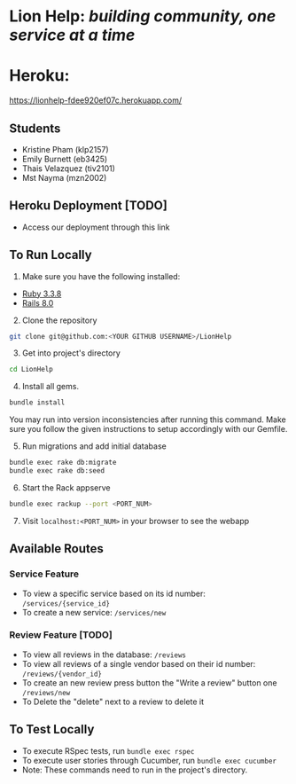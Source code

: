 # Lion Help: *building community, one service at a time*

# Heroku: 
  https://lionhelp-fdee920ef07c.herokuapp.com/

## Students
- Kristine Pham (klp2157)
- Emily Burnett (eb3425)
- Thais Velazquez (tiv2101)
- Mst Nayma (mzn2002)

## Heroku Deployment [TODO]
- Access our deployment through this link
  
## To Run Locally
1. Make sure you have the following installed:
- [Ruby 3.3.8](https://www.ruby-lang.org/en/documentation/installation/)
- [Rails 8.0](https://guides.rubyonrails.org/install_ruby_on_rails.html)

2. Clone the repository
```sh
git clone git@github.com:<YOUR GITHUB USERNAME>/LionHelp
```
3. Get into project's directory
```sh
cd LionHelp
```
4. Install all gems.
```sh
bundle install
```
You may run into version inconsistencies after running this command. Make sure you follow the given instructions to setup accordingly with our Gemfile.

5. Run migrations and add initial database
```sh
bundle exec rake db:migrate
bundle exec rake db:seed
```
6. Start the Rack appserve
```sh
bundle exec rackup --port <PORT_NUM>
```
7. Visit `localhost:<PORT_NUM>` in your browser to see the webapp

## Available Routes
### Service Feature 
- To view a specific service based on its id number: `/services/{service_id}`
- To create a new service: `/services/new`
### Review Feature [TODO]
- To view all reviews in the database: `/reviews`
- To view all reviews of a single vendor based on their id number: `/reviews/{vendor_id}`
- To create an new review press button the "Write a review" button one `/reviews/new`
- To Delete the "delete" next to a review to delete it 
## To Test Locally
- To execute RSpec tests, run `bundle exec rspec`
- To execute user stories through Cucumber, run `bundle exec cucumber`
- Note: These commands need to run in the project's directory.
